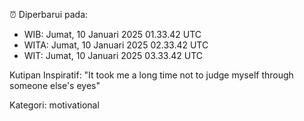 ⏰ Diperbarui pada:
- WIB: Jumat, 10 Januari 2025 01.33.42 UTC
- WITA: Jumat, 10 Januari 2025 02.33.42 UTC
- WIT: Jumat, 10 Januari 2025 03.33.42 UTC

Kutipan Inspiratif:
"It took me a long time not to judge myself through someone else's eyes"


Kategori: motivational

